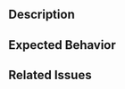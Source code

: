 ﻿## Description

[//]: # (What was changed and what was the reason for the change)

## Expected Behavior

[//]: # (What should your changes do to the behavior)

## Related Issues

[//]: # (Please link the issue that you were working on)
#
